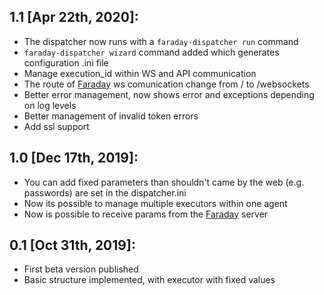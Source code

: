 1.1 [Apr 22th, 2020]:
---
 * The dispatcher now runs with a `faraday-dispatcher run` command
 * `faraday-dispatcher wizard` command added which generates configuration .ini file
 * Manage execution_id within WS and API communication
 * The route of [Faraday](faraday) ws comunication change from / to /websockets 
 * Better error management, now shows error and exceptions depending on log levels
 * Better management of invalid token errors
 * Add ssl support

1.0 [Dec 17th, 2019]:
---
 * You can add fixed parameters than shouldn't came by the web (e.g. passwords) are set in the dispatcher.ini
 * Now its possible to manage multiple executors within one agent
 * Now is possible to receive params from the [Faraday](faraday) server

0.1 [Oct 31th, 2019]:
---
 * First beta version published 
 * Basic structure implemented, with executor with fixed values

[faraday]: http://github.com/infobyte/faraday